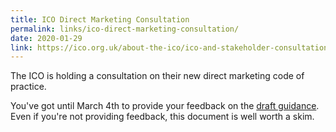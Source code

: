 ```yaml
---
title: ICO Direct Marketing Consultation
permalink: links/ico-direct-marketing-consultation/
date: 2020-01-29
link: https://ico.org.uk/about-the-ico/ico-and-stakeholder-consultations/ico-consultation-on-the-draft-direct-marketing-code-of-practice
---
```


The ICO is holding a consultation on their new direct marketing code of practice.

You've got until March 4th to provide your feedback on the [draft guidance](https://ico.org.uk/media/about-the-ico/consultations/2616882/direct-marketing-code-draft-guidance.pdf). Even if you're not providing feedback, this document is well worth a skim.
